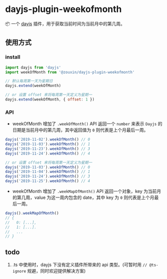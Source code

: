# dayjs-plugin-weekofmonth

📦 一个 [dayjs](https://github.com/iamkun/dayjs) 插件，用于获取当前时间为当前月中的第几周。


## 使用方式

### install

```javascript
import dayjs from 'dayjs'
import weekOfMonth from '@zouxin/dayjs-plugin-weekofmonth'

// 默认每周第一天为星期日
dayjs.extend(weekOfMonth)

// or 设置 offset 来将每周第一天定义为星期一
dayjs.extend(weekOfMonth, { offset: 1 })
```

### API

- weekOfMonth 增加了 `.weekOfMonth()` API 返回一个 `number` 来表示 `Dayjs` 的日期是当前月中的第几周，其中返回值为 `0` 则代表是上个月最后一周。

```javascript
dayjs('2019-11-02').weekOfMonth() // 0
dayjs('2019-11-03').weekOfMonth() // 1
dayjs('2019-11-23').weekOfMonth() // 3
dayjs('2019-11-24').weekOfMonth() // 4

// or 设置 offset 来将每周第一天定义为星期一
dayjs('2019-11-03').weekOfMonth() // 0
dayjs('2019-11-04').weekOfMonth() // 1
dayjs('2019-11-24').weekOfMonth() // 3
dayjs('2019-11-25').weekOfMonth() // 4
```

- weekOfMonth 增加了 `.weekMapOfMonth()` API 返回一个对象，key 为当前月的第几周，value 为这一周内包含的 date，其中 key 为 `0` 则代表是上个月最后一周。

```javascript
dayjs().weekMapOfMonth()
// {
//   0: [...],
//   1: [...].
//   ...
// }
```


## todo

1. .ts 中使用时，dayjs 下没有定义插件所带来的 api 类型。(可暂时用 `// @ts-ignore` 规避，同时欢迎提供解决方案)
